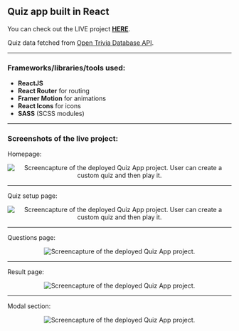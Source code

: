## Quiz app built in React

You can check out the LIVE project [**HERE**](https://quiz-app-mr.netlify.app/ 'Completed project').

Quiz data fetched from [Open Trivia Database API](https://opentdb.com/ 'Trivia  Database homepage').

---

### Frameworks/libraries/tools used:

- **ReactJS**
- **React Router** for routing
- **Framer Motion** for animations
- **React Icons** for icons
- **SASS** (SCSS modules)

---

### Screenshots of the live project:

Homepage:

<p align="center">
<img src="https://i.imgur.com/QxSe0L0.png" alt="Screencapture of the deployed Quiz App project. User can create a custom quiz and then play it." title="Screenshot of the homepage"/>
</p>

---

Quiz setup page:

<p align="center">
<img src="https://i.imgur.com/mgtunOj.png" alt="Screencapture of the deployed Quiz App project. User can create a custom quiz and then play it." title="Screenshot of the quiz setup page"/>
</p>

---

Questions page:

<p align="center">
<img src="https://i.imgur.com/PtShSj2.png" alt="Screencapture of the deployed Quiz App project." title="Screenshot of the questions page"/>
</p>

---

Result page:

<p align="center">
<img src="https://i.imgur.com/ltcKqtZ.png" alt="Screencapture of the deployed Quiz App project." title="Screenshot of the result page"/>
</p>

---

Modal section:

<p align="center">
<img src="https://i.imgur.com/3bkUCrK.png" alt="Screencapture of the deployed Quiz App project." title="Screenshot of the modal page in result section"/>
</p>
